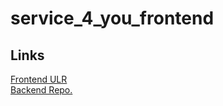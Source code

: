 # service_4_you_frontend

## Links

[Frontend ULR](https://gorgeous-wisp-58582a.netlify.app/home)  
[Backend Repo.](https://github.com/Joshua10roys/service_4_you_backend)  
